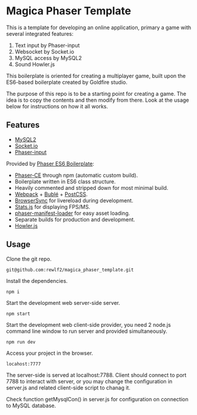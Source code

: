 # Magica Phaser Template

This is a template for developing an online application, primary a game with several integrated features:
1. Text input by Phaser-input
1. Websocket by Socket.io
1. MySQL access by MySQL2
1. Sound Howler.js

This boilerplate is oriented for creating a multiplayer game, built upon the ES6-based boilerplate created by Goldfire studio.

The purpose of this repo is to be a starting point for creating a game. The idea is to copy the contents and then modify from there. Look at the usage below for instructions on how it all works.

## Features

* [MySQL2](https://github.com/sidorares/node-mysql2)
* [Socket.io](https://github.com/socketio/socket.io)
* [Phaser-input](https://github.com/orange-games/phaser-input)


Provided by [Phaser ES6 Boilerplate](https://github.com/goldfire/phaser-boilerplate):
* [Phaser-CE](https://github.com/photonstorm/phaser-ce) through npm (automatic custom build).
* Boilerplate written in ES6 class structure.
* Heavily commented and stripped down for most minimal build.
* [Webpack](https://webpack.js.org/) + [Bublé](https://buble.surge.sh/guide/) + [PostCSS](http://postcss.org/).
* [BrowserSync](https://browsersync.io/) for livereload during development.
* [Stats.js](https://github.com/mrdoob/stats.js/) for displaying FPS/MS.
* [phaser-manifest-loader](https://github.com/mattcolman/phaser-manifest-loader) for easy asset loading.
* Separate builds for production and development.
* [Howler.js](https://github.com/goldfire/howler.js/)

## Usage

Clone the git repo.

`git@github.com:rewlf2/magica_phaser_template.git`

Install the dependencies.

`npm i`

Start the development web server-side server.

`npm start`

Start the development web client-side provider, you need 2 node.js command line window to run server and provided simultaneously.

`npm run dev`

Access your project in the browser.

`locahost:7777`

The server-side is served at localhost:7788. Client should connect to port 7788 to interact with server, or you may change the configuration in server.js and related client-side script to chanag it.

Check function getMysqlCon() in server.js for configuration on connection to MySQL database.

